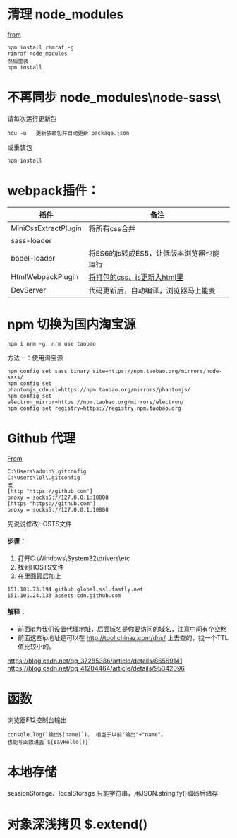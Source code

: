 # 清理 node_modules
[from](https://stackoverflow.com/questions/21122342/how-to-clean-node-modules-folder-of-packages-that-are-not-in-package-json#:~:text=You%20could%20remove%20your%20node_modules,json.&text=This%20would%20erase%20all%20installed,install%20the%20dependencies%20from%20package.)
```
npm install rimraf -g
rimraf node_modules
然后重装
npm install
```

# 不再同步 node_modules\node-sass\
请每次运行更新包
```
ncu -u   更新依赖包并自动更新 package.json
```
或重装包
```
npm install
```

# webpack插件：
| 插件 | 备注 |
| --- | --- |
| MiniCssExtractPlugin | 将所有css合并 |
| sass-loader |  |
| babel-loader | 将ES6的js转成ES5，让低版本浏览器也能运行 |
| HtmlWebpackPlugin | [将打包的css、js更新入html里](https://www.bilibili.com/video/av75380104?p=9) |
| DevServer | 代码更新后，自动编译，浏览器马上能变 |


# npm 切换为国内淘宝源
```
npm i nrm -g, nrm use taobao
```
方法一：使用淘宝源
```
npm config set sass_binary_site=https://npm.taobao.org/mirrors/node-sass/
npm config set phantomjs_cdnurl=https://npm.taobao.org/mirrors/phantomjs/
npm config set electron_mirror=https://npm.taobao.org/mirrors/electron/
npm config set registry=https://registry.npm.taobao.org
```

# Github 代理
[From](https://blog.csdn.net/github_37847975/article/details/86477343)
```
C:\Users\admin\.gitconfig
C:\Users\lol\.gitconfig
改
[http "https://github.com"]
proxy = socks5://127.0.0.1:10808
[https "https://github.com"]
proxy = socks5://127.0.0.1:10808
```
先说说修改HOSTS文件
#### 步骤：
1. 打开C:\Windows\System32\drivers\etc
2. 找到HOSTS文件
3. 在里面最后加上
```
151.101.73.194 github.global.ssl.fastly.net
151.101.24.133 assets-cdn.github.com
```
#### 解释：
* 前面ip为我们设置代理地址，后面域名是你要访问的域名，注意中间有个空格
* 前面这些ip地址是可以在 http://tool.chinaz.com/dns/ 上去查的，找一个TTL值比较小的。

https://blog.csdn.net/qq_37285386/article/details/86569141
https://blog.csdn.net/qq_41204464/article/details/95342096


# 函数
浏览器F12控制台输出
```
console.log(`输出$(name)`)， 相当于以前"输出"+"name"。
也能写函数进去`${sayHello()}`
```
# 本地存储
sessionStorage、localStorage 只能字符串，用JSON.stringify()编码后储存

# 对象深浅拷贝 $.extend()

